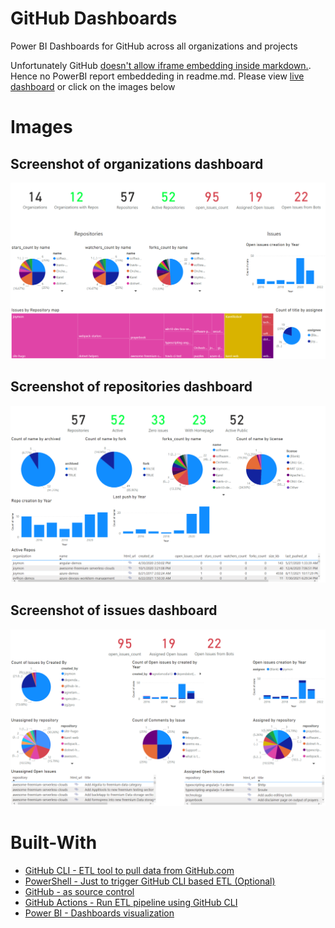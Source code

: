 # GitHub Dashboards
Power BI Dashboards for GitHub across all organizations and projects

Unfortunately GitHub [doesn't allow iframe embedding inside markdown.](https://github.github.com/gfm/#disallowed-raw-html-extension-). Hence no PowerBI report embeddeding in readme.md. Please view [live dashboard](https://app.powerbi.com/view?r=eyJrIjoiZjVkNTExMjgtYTYyMS00MWRmLWEwMmItZjBmNjcyYjJiMGIyIiwidCI6IjZiYTQxYTgzLTJmOWYtNGQzMi1iNmU0LTY1YWRlNTBiZDcyMiIsImMiOjN9) or click on the images below

# Images
## Screenshot of organizations dashboard
[![Organizations screenshot](images/organizations.PNG)][1]

## Screenshot of repositories dashboard

[![Repositories screenshot](images/repositories.PNG)][2]

## Screenshot of issues dashboard

[![Issues screenshot](images/issues.PNG)][3]

# Built-With

- [GitHub CLI - ETL tool to pull data from GitHub.com](https://cli.github.com)
- [PowerShell - Just to trigger GitHub CLI based ETL (Optional)](https://github.com/features/actions)
- [GitHub - as source control](github.com)
- [GitHub Actions - Run ETL pipeline using GitHub CLI](https://github.com/features/actions)
- [Power BI - Dashboards visualization](https://powerbi.microsoft.com/)   

[1]: https://app.powerbi.com/view?r=eyJrIjoiZjVkNTExMjgtYTYyMS00MWRmLWEwMmItZjBmNjcyYjJiMGIyIiwidCI6IjZiYTQxYTgzLTJmOWYtNGQzMi1iNmU0LTY1YWRlNTBiZDcyMiIsImMiOjN9&pageName=ReportSection "Click to view Power BI Dashboard"
[2]: https://app.powerbi.com/view?r=eyJrIjoiZjVkNTExMjgtYTYyMS00MWRmLWEwMmItZjBmNjcyYjJiMGIyIiwidCI6IjZiYTQxYTgzLTJmOWYtNGQzMi1iNmU0LTY1YWRlNTBiZDcyMiIsImMiOjN9&pageName=ReportSection4d08403eadbb0e10ce84 "Click to view Power BI Dashboard"
[3]: https://app.powerbi.com/view?r=eyJrIjoiZjVkNTExMjgtYTYyMS00MWRmLWEwMmItZjBmNjcyYjJiMGIyIiwidCI6IjZiYTQxYTgzLTJmOWYtNGQzMi1iNmU0LTY1YWRlNTBiZDcyMiIsImMiOjN9&pageName=ReportSection784cb0d10859315038d5 "Click to view Power BI Dashboard"